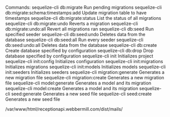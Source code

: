 Commands:
  sequelize-cli db:migrate                        Run pending migrations
  sequelize-cli db:migrate:schema:timestamps:add  Update migration table to have timestamps
  sequelize-cli db:migrate:status                 List the status of all migrations
  sequelize-cli db:migrate:undo                   Reverts a migration
  sequelize-cli db:migrate:undo:all               Revert all migrations ran
  sequelize-cli db:seed                           Run specified seeder
  sequelize-cli db:seed:undo                      Deletes data from the database
  sequelize-cli db:seed:all                       Run every seeder
  sequelize-cli db:seed:undo:all                  Deletes data from the database
  sequelize-cli db:create                         Create database specified by configuration
  sequelize-cli db:drop                           Drop database specified by configuration
  sequelize-cli init                              Initializes project
  sequelize-cli init:config                       Initializes configuration
  sequelize-cli init:migrations                   Initializes migrations
  sequelize-cli init:models                       Initializes models
  sequelize-cli init:seeders                      Initializes seeders
  sequelize-cli migration:generate                Generates a new migration file
  sequelize-cli migration:create                  Generates a new migration file
  sequelize-cli model:generate                    Generates a model and its migration
  sequelize-cli model:create                      Generates a model and its migration
  sequelize-cli seed:generate                     Generates a new seed file
  sequelize-cli seed:create                       Generates a new seed file





/var/www/html/receptionapi.webbermill.com/dist/mails/
